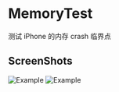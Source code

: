 # MemoryTest

测试 iPhone 的内存 crash 临界点

## ScreenShots

![Example](https://github.com/pcc518/MemoryTest.git/MemoryTest/Screen/MomeryTest.png)
![Example](https://github.com/pcc518/MemoryTest.git/MemoryTest/Screen/MomeryTest.gif)
